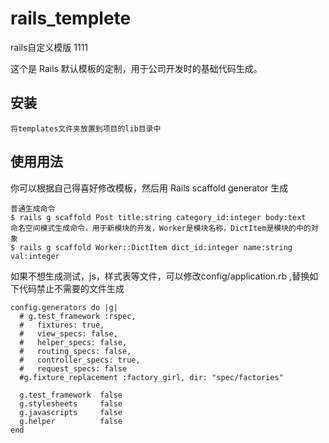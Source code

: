 # rails_templete
rails自定义模版
1111


这个是 Rails 默认模板的定制，用于公司开发时的基础代码生成。 


## 安装

    将templates文件夹放置到项目的lib目录中
    
## 使用用法

你可以根据自己得喜好修改模板，然后用 Rails scaffold generator 生成


    普通生成命令    
    $ rails g scaffold Post title:string category_id:integer body:text
    命名空间模式生成命令，用于新模块的开发，Worker是模块名称，DictItem是模块的中的对象
    $ rails g scaffold Worker::DictItem dict_id:integer name:string val:integer 

如果不想生成测试，js，样式表等文件，可以修改config/application.rb ,替换如下代码禁止不需要的文件生成


    config.generators do |g|
      # g.test_framework :rspec,
      #   fixtures: true,
      #   view_specs: false,
      #   helper_specs: false,
      #   routing_specs: false,
      #   controller_specs: true,
      #   request_specs: false
      #g.fixture_replacement :factory_girl, dir: "spec/factories"

      g.test_framework  false
      g.stylesheets     false
      g.javascripts     false
      g.helper          false
    end
